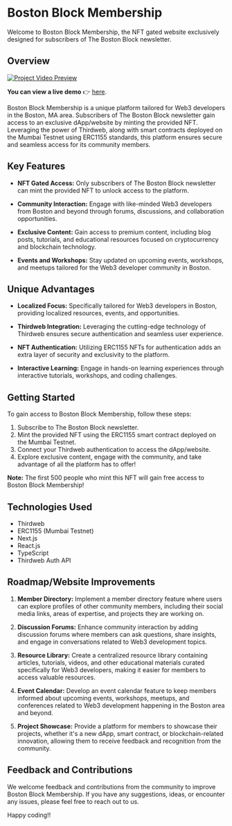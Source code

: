 # Boston Block Membership

Welcome to Boston Block Membership, the NFT gated website exclusively designed for subscribers of The Boston Block newsletter.

## Overview

[![Project Video Preview](https://img.youtube.com/vi/Whj4V79T9Tk/0.jpg)](https://youtu.be/Whj4V79T9Tk)

**You can view a live demo** :point_right: [here](https://youtu.be/Whj4V79T9Tk).

Boston Block Membership is a unique platform tailored for Web3 developers in the Boston, MA area. Subscribers of The Boston Block newsletter gain access to an exclusive dApp/website by minting the provided NFT. Leveraging the power of Thirdweb, along with smart contracts deployed on the Mumbai Testnet using ERC1155 standards, this platform ensures secure and seamless access for its community members.

## Key Features

- **NFT Gated Access:** Only subscribers of The Boston Block newsletter can mint the provided NFT to unlock access to the platform.
- **Community Interaction:** Engage with like-minded Web3 developers from Boston and beyond through forums, discussions, and collaboration opportunities.

- **Exclusive Content:** Gain access to premium content, including blog posts, tutorials, and educational resources focused on cryptocurrency and blockchain technology.

- **Events and Workshops:** Stay updated on upcoming events, workshops, and meetups tailored for the Web3 developer community in Boston.

## Unique Advantages

- **Localized Focus:** Specifically tailored for Web3 developers in Boston, providing localized resources, events, and opportunities.

- **Thirdweb Integration:** Leveraging the cutting-edge technology of Thirdweb ensures secure authentication and seamless user experience.

- **NFT Authentication:** Utilizing ERC1155 NFTs for authentication adds an extra layer of security and exclusivity to the platform.

- **Interactive Learning:** Engage in hands-on learning experiences through interactive tutorials, workshops, and coding challenges.

## Getting Started

To gain access to Boston Block Membership, follow these steps:

1. Subscribe to The Boston Block newsletter.
2. Mint the provided NFT using the ERC1155 smart contract deployed on the Mumbai Testnet.
3. Connect your Thirdweb authentication to access the dApp/website.
4. Explore exclusive content, engage with the community, and take advantage of all the platform has to offer!

**Note:** The first 500 people who mint this NFT will gain free access to Boston Block Membership!

## Technologies Used

- Thirdweb
- ERC1155 (Mumbai Testnet)
- Next.js
- React.js
- TypeScript
- Thirdweb Auth API

## Roadmap/Website Improvements

1. **Member Directory:** Implement a member directory feature where users can explore profiles of other community members, including their social media links, areas of expertise, and projects they are working on.

2. **Discussion Forums:** Enhance community interaction by adding discussion forums where members can ask questions, share insights, and engage in conversations related to Web3 development topics.

3. **Resource Library:** Create a centralized resource library containing articles, tutorials, videos, and other educational materials curated specifically for Web3 developers, making it easier for members to access valuable resources.

4. **Event Calendar:** Develop an event calendar feature to keep members informed about upcoming events, workshops, meetups, and conferences related to Web3 development happening in the Boston area and beyond.

5. **Project Showcase:** Provide a platform for members to showcase their projects, whether it's a new dApp, smart contract, or blockchain-related innovation, allowing them to receive feedback and recognition from the community.

## Feedback and Contributions

We welcome feedback and contributions from the community to improve Boston Block Membership. If you have any suggestions, ideas, or encounter any issues, please feel free to reach out to us.

Happy coding!!

```


```
